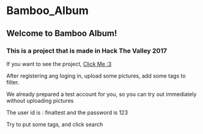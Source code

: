 # Bamboo_Album
## Welcome to Bamboo Album!
### This is a project that is made in Hack The Valley 2017

If you want to see the project, [Click Me :3](https://www.ruihanwang.net)

After registering ang loging in, upload some pictures, add some tags to filter.

We already prepared a test account for you, so you can try out immediately without uploading pictures

The user id is : finaltest and the password is 123

Try to put some tags, and click search
